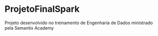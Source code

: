 # ProjetoFinalSpark
Projeto desenvolvido no treinamento de Engenharia de Dados ministrado pela Semantix Academy
